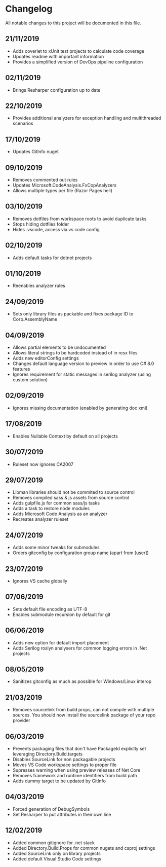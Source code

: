 # Changelog

All notable changes to this project will be documented in this file.

## 21/11/2019

- Adds coverlet to xUnit test projects to calculate code coverage
- Updates readme with important information
- Provides a simplified version of DevOps pipeline configuration

## 02/11/2019

- Brings Resharper configuration up to date

## 22/10/2019

- Provides additional analyzers for exception handling and multithreaded scenarios

## 17/10/2019

- Updates GitInfo nuget

## 09/10/2019

- Removes commented out rules
- Updates Microsoft.CodeAnalysis.FxCopAnalyzers
- Allows multiple types per file (Razor Pages hell)

## 03/10/2019

- Removes dotfiles from workspace roots to avoid duplicate tasks
- Stops hiding dotfiles folder
- Hides .vscode, access via vs code config

## 02/10/2019

- Adds default tasks for dotnet projects

## 01/10/2019

- Reenables analyzer rules

## 24/09/2019

- Sets only library files as packable and fixes package ID to Corp.AssemblyName

## 04/09/2019

- Allows partial elements to be undocumented
- Allows literal strings to be hardcoded instead of in resx files
- Adds new editorConfig settings
- Changes default language version to preview in order to use C# 8.0 features
- Ignores requirement for static messages in serilog analyzer (using custom solution)

## 02/09/2019

- Ignores missing documentation (enabled by generating doc xml)

## 17/08/2019

- Enables Nullable Context by default on all projects

## 30/07/2019

- Ruleset now ignores CA2007

## 29/07/2019

- Libman libraries should not be commited to source control
- Removes compiled sass & js assets from source control
- Adds gulpfile.js for common sass/js tasks
- Adds a task to restore node modules
- Adds Microsoft Code Analysis as an analyzer
- Recreates analyzer ruleset

## 24/07/2019

- Adds some minor tweaks for submodules
- Orders gitconfig by configuration group name (apart from [user])

## 23/07/2019

- Ignores VS cache globally

## 07/06/2019

- Sets default file encoding as UTF-8
- Enables submodule recursion by default for git

## 06/06/2019

- Adds new option for default import placement
- Adds Serilog roslyn analysers for common logging errors in .Net projects

## 08/05/2019

- Sanitizes gitconfig as much as possible for Windows/Linux interop

## 21/03/2019

- Removes sourcelink from build props, can not compile with multiple sources. You should now install
the sourcelink package of your repo provider

## 06/03/2019

- Prevents packaging files that don't have PackageId explictly set leveraging Directory.Build.targets
- Disables SourceLink for non packagable projects
- Moves VS Code workspace settings to proper file
- Supresses warning when using preview releases of Net Core
- Removes framework and runtime identifiers from build path
- Adds dummy target to be updated by GitInfo

## 04/03/2019

- Forced generation of DebugSymbols
- Set Resharper to put attributes in their own line

## 12/02/2019

- Added common gitignore for .net stack
- Added Directory.Build.Props for common nugets and csproj settings
- Added SourceLink only on library projects
- Added default Visual Studio Code settings
